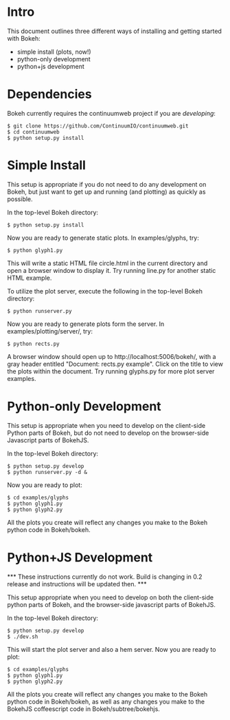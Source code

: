 
Intro
=====

This document outlines three different ways of installing and getting started with Bokeh:

* simple install (plots, now!)
* python-only development
* python+js development

Dependencies
============

Bokeh currently requires the continuumweb project if you are *developing*:

    $ git clone https://github.com/ContinuumIO/continuumweb.git
    $ cd continuumweb
	$ python setup.py install

Simple Install
==============

This setup is appropriate if you do not need to do any development on Bokeh, but just want to get up and running (and plotting) as quickly as possible.

In the top-level Bokeh directory:

    $ python setup.py install

Now you are ready to generate static plots. In examples/glyphs, try:

    $ python glyph1.py

This will write a static HTML file circle.html in the current directory and open a browser window to display it. Try running line.py for another static HTML example.

To utilize the plot server, execute the following in the top-level Bokeh directory:

    $ python runserver.py

Now you are ready to generate plots form the server. In examples/plotting/server/, try:

    $ python rects.py

A browser window should open up to http://localhost:5006/bokeh/, with a gray
header entitled "Document: rects.py example".  Click on the title to view the
plots within the document.  Try running glyphs.py for more plot server examples.


Python-only Development
=======================

This setup is appropriate when you need to develop on the client-side Python parts of Bokeh, but do not need to develop on the browser-side Javascript parts of BokehJS.

In the top-level Bokeh directory:

    $ python setup.py develop
    $ python runserver.py -d &

Now you are ready to plot:

    $ cd examples/glyphs
    $ python glyph1.py
    $ python glyph2.py

All the plots you create will reflect any changes you make to the Bokeh python code in Bokeh/bokeh.


Python+JS Development
=====================

*** These instructions currently do not work. Build is changing in 0.2 release and instructions will be updated then. ***

This setup appropriate when you need to develop on both the client-side python parts of Bokeh, and the browser-side javascript parts of BokehJS.

In the top-level Bokeh directory:

    $ python setup.py develop
    $ ./dev.sh

This will start the plot server and also a hem server. Now you are ready to plot:

    $ cd examples/glyphs
    $ python glyph1.py
    $ python glyph2.py

All the plots you create will reflect any changes you make to the Bokeh python code in Bokeh/bokeh, as well as any changes you make to the BokehJS coffeescript code in Bokeh/subtree/bokehjs.

